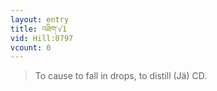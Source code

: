 ```yaml
---
layout: entry
title: འཐིག་√1
vid: Hill:0797
vcount: 0
---
```


> To cause to fall in drops, to distill (Jä) CD\.

